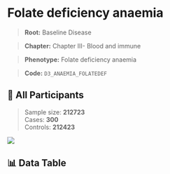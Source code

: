 # Folate deficiency anaemia

> **Root:** Baseline Disease  

> **Chapter:** Chapter III- Blood and immune  

> **Phenotype:** Folate deficiency anaemia  

> **Code:** `D3_ANAEMIA_FOLATEDEF`

## 🧪 All Participants  
> Sample size: **212723**  
> Cases: **300**  
> Controls: **212423**
<img src="/Sensitive/Figures/ALL/Incidence/D3_ANAEMIA_FOLATEDEF.png"/>

## 📊 Data Table
<CsvTableMRF src="/Sensitive/Data/ALL/Incidence/COX_D3_ANAEMIA_FOLATEDEF.csv"/>

